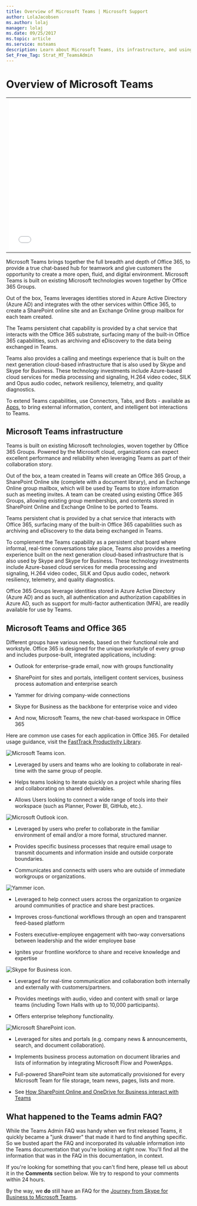 ```yaml
---
title: Overview of Microsoft Teams | Microsoft Support
author: LolaJacobsen
ms.author: lolaj
manager: lolaj
ms.date: 09/25/2017
ms.topic: article
ms.service: msteams
description: Learn about Microsoft Teams, its infrastructure, and using Teams with Office 365.
Set_Free_Tag: Strat_MT_TeamsAdmin
---
```


Overview of Microsoft Teams
===========================

| | |
|---------|---------|
| <iframe src="//videoplayercdn.osi.office.net/hub/?csid=ux-cms-en-us-msoffice&uuid=ccf507a4-4ec4-4d61-9fb0-c86b5f1fc2a6&AutoPlayVideo=false&height=415&width=740" frameborder= "0" marginwidth= "0" marginheight= "0" scrolling= "no" allowfullscreen= "" style="width: 740px; height: 415px;"></iframe>   |         |


Microsoft Teams brings together the full breadth and depth of Office 365, to provide a true chat-based hub for teamwork and give customers the opportunity to create a more open, fluid, and digital environment. Microsoft Teams is built on existing Microsoft technologies woven together by Office 365 Groups. 

Out of the box, Teams leverages identities stored in Azure Active Directory (Azure AD) and integrates with the other services within Office 365, to create a SharePoint online site and an Exchange Online group mailbox for each team created.

The Teams persistent chat capability is provided by a chat service that interacts with the Office 365 substrate, surfacing many of the built-in Office 365 capabilities, such as archiving and eDiscovery to the data being exchanged in Teams.

Teams also provides a calling and meetings experience that is built on the next generation cloud-based infrastructure that is also used by Skype and Skype for Business. These technology investments include Azure-based cloud services for media processing and signaling, H.264 video codec, SILK and Opus audio codec, network resiliency, telemetry, and quality diagnostics.

To extend Teams capabilities, use Connectors, Tabs, and Bots - available as [Apps](https://go.microsoft.com/fwlink/?linkid=854629), to bring external information, content, and intelligent bot interactions to Teams.

Microsoft Teams infrastructure
------------------------------

Teams is built on existing Microsoft technologies, woven together by Office 365 Groups. Powered by the Microsoft cloud, organizations can expect excellent performance and reliability when leveraging Teams as part of their collaboration story.

Out of the box, a team created in Teams will create an Office 365 Group, a SharePoint Online site (complete with a document library), and an Exchange Online group mailbox, which will be used by Teams to store information such as meeting invites. A team can be created using existing Office 365 Groups, allowing existing group memberships, and contents stored in SharePoint Online and Exchange Online to be ported to Teams.

Teams persistent chat is provided by a chat service that interacts with Office 365, surfacing many of the built-in Office 365 capabilities such as archiving and eDiscovery to the data being exchanged in Teams.

To complement the Teams capability as a persistent chat board where informal, real-time conversations take place, Teams also provides a meeting experience built on the next generation cloud-based infrastructure that is also used by Skype and Skype for Business. These technology investments include Azure-based cloud services for media processing and signaling, H.264 video codec, SILK and Opus audio codec, network resiliency, telemetry, and quality diagnostics.

Office 365 Groups leverage identities stored in Azure Active Directory (Azure AD) and as such, all authentication and authorization capabilities in Azure AD, such as support for multi-factor authentication (MFA), are readily available for use by Teams.


Microsoft Teams and Office 365
------------------------------

Different groups have various needs, based on their functional role and workstyle. Office 365 is designed for the unique workstyle of every group and includes purpose-built, integrated applications, including:

-   Outlook for enterprise-grade email, now with groups functionality

-   SharePoint for sites and portals, intelligent content services, business process automation and enterprise search

-   Yammer for driving company-wide connections

-   Skype for Business as the backbone for enterprise voice and video

-   And now, Microsoft Teams, the new chat-based workspace in Office 365

Here are common use cases for each application in Office 365. For detailed usage guidance, visit the [FastTrack Productivity Library](https://go.microsoft.com/fwlink/?linkid=854630).

![Microsoft Teams icon.](media/Overview_of_Microsoft_Teams_image1.png)

-   Leveraged by users and teams who are looking to collaborate in real-time with the same group of people.

-   Helps teams looking to iterate quickly on a project while sharing files and collaborating on shared deliverables.

-   Allows Users looking to connect a wide range of tools into their workspace (such as Planner, Power BI, GitHub, etc.).

![Microsoft Outlook icon.](media/Overview_of_Microsoft_Teams_image2.png)

-   Leveraged by users who prefer to collaborate in the familiar environment of email and/or a more formal, structured manner.

-   Provides specific business processes that require email usage to transmit documents and information inside and outside corporate boundaries.

-   Communicates and connects with users who are outside of immediate workgroups or organizations.

![Yammer icon.](media/Overview_of_Microsoft_Teams_image3.png)

-   Leveraged to help connect users across the organization to organize around communities of practice and share best practices.

-   Improves cross-functional workflows through an open and transparent feed-based platform

-   Fosters executive-employee engagement with two-way conversations between leadership and the wider employee base

-   Ignites your frontline workforce to share and receive knowledge and expertise

![Skype for Business icon.](media/Overview_of_Microsoft_Teams_image4.png)

-   Leveraged for real-time communication and collaboration both internally and externally with customers/partners.

-   Provides meetings with audio, video and content with small or large teams (including Town Halls with up to 10,000 participants).

-   Offers enterprise telephony functionality.


![Microsoft SharePoint icon.](media/Overview_of_Microsoft_Teams_image5.png)

-   Leveraged for sites and portals (e.g. company news & announcements, search, and document collaboration).

-   Implements business process automation on document libraries and lists of information by integrating Microsoft Flow and PowerApps.

-   Full-powered SharePoint team site automatically provisioned for every Microsoft Team for file storage, team news, pages, lists and more.

-   See [How SharePoint Online and OneDrive for Business interact with Teams](SharePoint-OneDrive-interact.md)

## What happened to the Teams admin FAQ?

While the Teams Admin FAQ was handy when we first released Teams, it quickly became a "junk drawer" that made it hard to find anything specific. So we busted apart the FAQ and incorporated its valuable information into the Teams documentation that you're looking at right now. You'll find all the information that was in the FAQ in this documentation, in context.

If you're looking for something that you can't find here, please tell us about it in the **Comments** section below. We try to respond to your comments within 24 hours.

By the way, we **do** still have an FAQ for the [Journey from Skype for Business to Microsoft Teams](FAQ-journey.md). 
